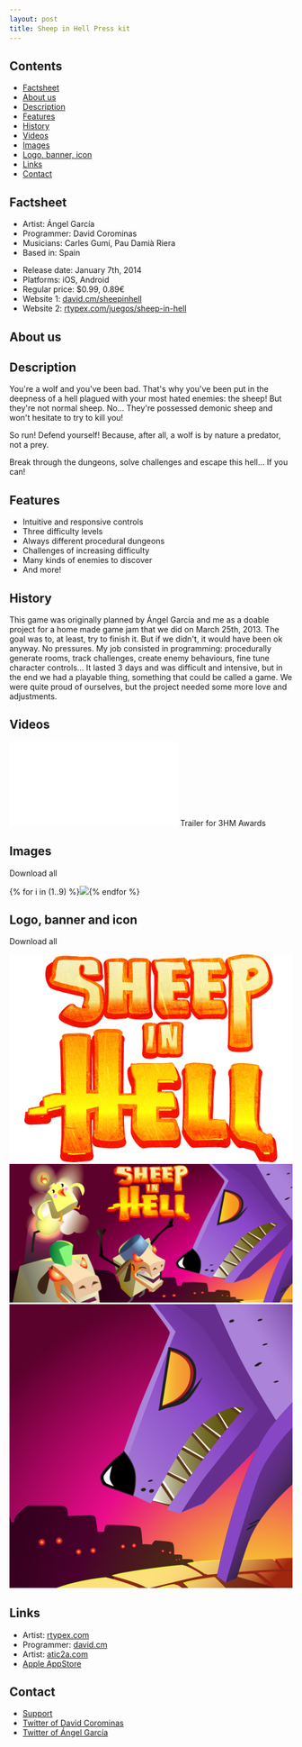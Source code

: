 ```yaml
---
layout: post
title: Sheep in Hell Press kit
---
```


Contents
--------

<ul class="listing">
  <li><i class="icon  icon-chevron-right"></i><a href="#factsheet">Factsheet</a></li>
  <li><i class="icon  icon-chevron-right"></i><a href="#aboutus">About us</a></li>
  <li><i class="icon  icon-chevron-right"></i><a href="#description">Description</a></li>
  <li><i class="icon  icon-chevron-right"></i><a href="#features">Features</a></li>
  <li><i class="icon  icon-chevron-right"></i><a href="#history">History</a></li>
  <li><i class="icon  icon-chevron-right"></i><a href="#videos">Videos</a></li>
  <li><i class="icon  icon-chevron-right"></i><a href="#images">Images</a></li>
  <li><i class="icon  icon-chevron-right"></i><a href="#logos">Logo, banner, icon</a></li>
  <li><i class="icon  icon-chevron-right"></i><a href="#links">Links</a></li>
  <li><i class="icon  icon-chevron-right"></i><a href="#contact">Contact</a></li>
</ul>

<a id="factsheet"></a>
Factsheet
---------

<p>
	<ul class="listing">
	  <li>Artist: Ángel García</li>
	  <li>Programmer: David Corominas</li>
	  <li>Musicians: Carles Gumí, Pau Damià Riera</li>
	  <li>Based in: Spain</li>
	</ul>
</p>

<p>
	<ul class="listing">
	  <li>Release date: January 7th, 2014</li>
	  <li>Platforms: iOS, Android</li>
	  <li>Regular price: $0.99, 0.89€</li>
	  <li>Website 1: <a href="http://david.cm/sheepinhell">david.cm/sheepinhell</a></li>
	  <li>Website 2: <a href="http://rtypex.com/juegos/sheep-in-hell/">rtypex.com/juegos/sheep-in-hell</a></li>
	</ul>
</p>

<a id="factsheet"></a>
About us
--------

<a id="description"></a>
Description
-----------

You're a wolf and you've been bad. That's why you've been put in the deepness of a hell plagued with your most hated enemies: the sheep! But they're not normal sheep. No... They're possessed demonic sheep and won't hesitate to try to kill you!

So run! Defend yourself! Because, after all, a wolf is by nature a predator, not a prey.

Break through the dungeons, solve challenges and escape this hell... If you can!

<a id="features"></a>
Features
--------

<ul class="listing">
  <li><i class="icon icon-ok"></i>Intuitive and responsive controls</li>
  <li><i class="icon icon-ok"></i>Three difficulty levels</li>
  <li><i class="icon icon-ok"></i>Always different procedural dungeons</li>
  <li><i class="icon icon-ok"></i>Challenges of increasing difficulty</li>
  <li><i class="icon icon-ok"></i>Many kinds of enemies to discover</li>
  <li><i class="icon icon-ok"></i>And more!</li>
</ul>

<a id="history"></a>
History
-------

This game was originally planned by Ángel García and me as a doable project for a home made game jam that we did on March 25th, 2013. The goal was to, at least, try to finish it. But if we didn't, it would have been ok anyway. No pressures. My job consisted in programming: procedurally generate rooms, track challenges, create enemy behaviours, fine tune character controls... It lasted 3 days and was difficult and intensive, but in the end we had a playable thing, something that could be called a game. We were quite proud of ourselves, but the project needed some more love and adjustments.

<a id="videos"></a>
Videos
------

<iframe id="video" frameborder="0" src="//www.youtube-nocookie.com/embed/kSNr3nP3Iy8?rel=0" allowfullscreen></iframe>
Trailer for 3HM Awards

<a id="images"></a>
Images
------

Download all <a href="sheepinhell_contents/screenshots.zip"><i class="icon icon-download-alt"></i></a>

<section class="gallery">
{% for i in (1..9) %}<a href="sheepinhell_contents/screenshot{{ i }}.png"><img src="sheepinhell_contents/screenshot{{ i }}.png"></a>{% endfor %}
</section>

<a id="logobannericon"></a>
Logo, banner and icon
---------------------

Download all <a href="sheepinhell_contents/logos.zip"><i class="icon icon-download-alt"></i></a>

<section class="gallery">
<a href="sheepinhell_contents/logo.png"><img src="sheepinhell_contents/logo.png"></a>
<a href="sheepinhell_contents/banner.png"><img src="sheepinhell_contents/banner.png"></a>
<a href="sheepinhell_contents/icon.png"><img src="sheepinhell_contents/icon.png"></a>
</section>

<a id="links"></a>
Links
-----

<ul class="listing">
  <li><i class="icon icon-external-link"></i>Artist: <a href="http://www.rtypex.com">rtypex.com</a></li>
  <li><i class="icon icon-external-link"></i>Programmer: <a href="http://www.david.cm">david.cm</a></li>
  <li><i class="icon icon-external-link"></i>Artist: <a href="http://www.atic2a.com">atic2a.com</a></li>
  <li><i class="icon icon-external-link"></i><a href="https://itunes.apple.com/us/app/sheep-in-hell/id788371896?mt=8">Apple AppStore</a></li>
</ul>

<a id="contact"></a>
Contact
-------

<ul class="listing">
  <li><a href="http://david.cm/support">Support</a></li>
  <li><a href="https://twitter.com/tmdchi">Twitter of David Corominas</a></li>
  <li><a href="https://twitter.com/rtypex">Twitter of Ángel García</a></li>
</ul>

